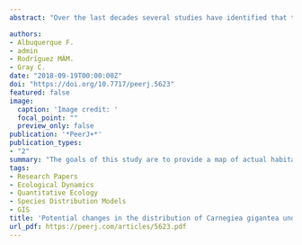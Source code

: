 ```yaml
---
abstract: "Over the last decades several studies have identified that the directional changes in climate induced by anthropogenic emissions of greenhouse gases are affecting the ecology of desert ecosystems. In the Southwest United States, the impacts of climate change to plant abundance and distribution have already been reported, including in the Sonoran Desert ecosystem, home of the iconic Saguaro (Carnegiea gigantea). Hence, there is an urgent need to assess the potential impacts of climate change on the saguaro. The goals of this study are to provide a map of actual habitat suitability (1), describe the relationships between abiotic predictors and the saguaro distribution at regional extents (2), and describe the potential effect of climate change on the spatial distribution of the saguaro (3). Species Distribution Modeling (SDM) was used to investigate the relationships between abiotic variables and the Saguaro distribution. SDMs were calibrated using presence records, 2,000 randomly-generated pseudo absences, and ten abiotic variables. Of these, annual precipitation and max temperature of the warmest month was found to have the greatest relative influence on saguaro distribution. SDMs indicated that 6.9% and 8.1% of the current suitable habitat is predicted to be lost by 2050 and 2070, respectively. Therefore, predicted changes in climate may result in a substantial contraction of the suitable habitat for saguaro over the next century. By identifying the drivers of saguaro distribution and assessing potential changes in habitat suitability due to climate change, this study will help practitioners to design more comprehensive strategies to conserve the saguaro in the face of climate change."

authors:
- Albuquerque F.
- admin
- Rodríguez MÁM.
- Gray C.
date: "2018-09-19T00:00:00Z"
doi: "https://doi.org/10.7717/peerj.5623"
featured: false
image:
  caption: 'Image credit: '
  focal_point: ""
  preview_only: false
publication: '*PeerJ+*'
publication_types:
- "2"
summary: "The goals of this study are to provide a map of actual habitat suitability (1), describe the relationships between abiotic predictors and the saguaro distribution at regional extents (2), and describe the potential effect of climate change on the spatial distribution of the saguaro (3)."
tags:
- Research Papers
- Ecological Dynamics
- Quantitative Ecology
- Species Distribution Models
- GIS
title: 'Potential changes in the distribution of Carnegiea gigantea under future scenarios'
url_pdf: https://peerj.com/articles/5623.pdf
---
```


